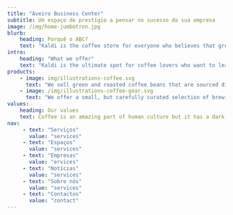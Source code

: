 ```yaml
---
title: "Aveiro Business Center"
subtitle: Um espaço de prestígio a pensar no sucesso da sua empresa
image: /img/home-jumbotron.jpg
blurb:
    heading: Porquê o ABC?
    text: "Kaldi is the coffee store for everyone who believes that great coffee shouldn't just taste good, it should do good too. We source all of our beans directly from small scale sustainable farmers and make sure part of the profits are reinvested in their communities."
intro:
    heading: "What we offer"
    text: "Kaldi is the ultimate spot for coffee lovers who want to learn about their java’s origin and support the farmers that grew it. We take coffee production, roasting and brewing seriously and we’re glad to pass that knowledge to anyone."
products:
    - image: img/illustrations-coffee.svg
      text: "We sell green and roasted coffee beans that are sourced directly from independent farmers and farm cooperatives. We’re proud to offer a variety of coffee beans grown with great care for the environment and local communities. Check our post or contact us directly for current availability."
    - image: /img/illustrations-coffee-gear.svg
      text: "We offer a small, but carefully curated selection of brewing gear and tools for every taste and experience level. No matter if you roast your own beans or just bought your first french press, you’ll find a gadget to fall in love with in our shop."
values:
    heading: Our values
    text: Coffee is an amazing part of human culture but it has a dark side too – one of colonialism and mindless abuse of natural resources and human lives. We want to turn this around and return the coffee trade to the drink’s exhilarating, empowering and unifying nature.    
nav:
     - text: "Serviços"
       value: "services"
     - text: "Espaços"
       value: "services"
     - text: "Empresas"
       value: "ervices"
     - text: "Notícias"
       value: "services"
     - text: "Sobre nós"
       value: "services"
     - text: "Contactos"
       value: "contact"
---
```


